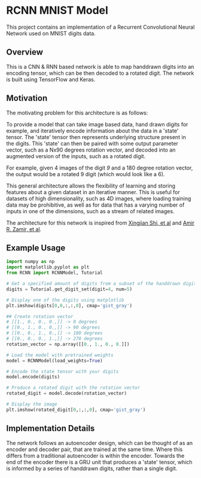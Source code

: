 # RCNN MNIST Model
This project contains an implementation of a Recurrent Convolutional Neural Network used on MNIST digits data.

## Overview
This is a CNN & RNN based network is able to map handdrawn digits into an encoding tensor, which can be then decoded to a rotated digit. The network is built using TensorFlow and Keras.


## Motivation
The motivating problem for this architecture is as follows:

To provide a model that can take image based data, hand drawn digits for example, and iteratively encode information about the data in a 'state' tensor. The 'state' tensor then represents underlying structure present in the digits. This 'state' can then be paired with some output parameter vector, such as a Nx90 degrees rotation vector, and decoded into an augmented version of the inputs, such as a rotated digit.

For example, given 4 images of the digit *9* and a 180 degree rotation vector, the output would be a rotated 9 digit (which would look like a 6).

This general architecture allows the flexibility of learning and storing features about a given dataset in an iterative manner. This is useful for datasets of high dimensionality, such as 4D images, where loading training data may be prohibitive, as well as for data that has a varying number of inputs in one of the dimensions, such as a stream of related images.

The architecture for this network is inspired from [Xingjian Shi, et al](https://arxiv.org/abs/1506.04214) and [Amir R. Zamir, et al](https://arxiv.org/abs/1612.09508).

## Example Usage
```python
import numpy as np
import matplotlib.pyplot as plt
from RCNN import RCNNModel, Tutorial

# Get a specified amount of digits from a subset of the handdrawn digit dataset
digits = Tutorial.get_digit_set(digit=4, num=5)

# Display one of the digits using matplotlib
plt.imshow(digits[0,0,:,:,0], cmap='gist_gray')

## Create rotation vector
# [[1., 0., 0., 0.,]] -> 0 degrees
# [[0., 1., 0., 0.,]] -> 90 degrees
# [[0., 0., 1., 0.,]] -> 180 degrees
# [[0., 0., 0., 1.,]] -> 270 degrees
rotation_vector = np.array([[0., 1., 0., 0.]])

# Load the model with pretrained weights
model = RCNNModel(load_weights=True)

# Encode the state tensor with your digits
model.encode(digits)

# Produce a rotated digit with the rotation vector
rotated_digit = model.decode(rotation_vector)

# Display the image
plt.imshow(rotated_digit[0,:,:,0], cmap='gist_gray')
```

## Implementation Details
The network follows an autoencoder design, which can be thought of as an encoder and decoder pair, that are trained at the same time. Where this differs from a traditional autoencoder is within the encoder. Towards the end of the encoder there is a GRU unit that produces a 'state' tensor, which is informed by a series of handdrawn digits, rather than a single digit.


